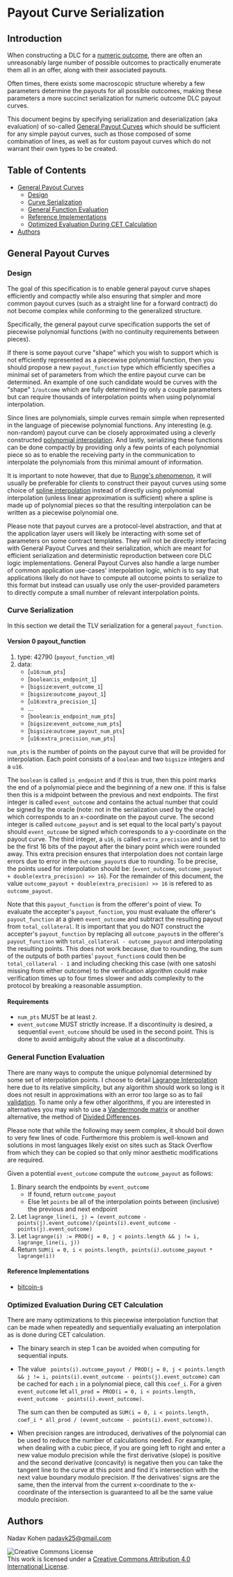 # Payout Curve Serialization

## Introduction

When constructing a DLC for a [numeric outcome](NumericOutcome.md), there are often an unreasonably large number of
possible outcomes to practically enumerate them all in an offer, along with their associated payouts.

Often times, there exists some macroscopic structure whereby a few parameters determine the
payouts for all possible outcomes, making these parameters a more succinct serialization for
numeric outcome DLC payout curves.

This document begins by specifying serialization and deserialization (aka evaluation) of so-called
[General Payout Curves](#general-payout-curves) which should be sufficient for any simple payout curves, such as those
composed of some combination of lines, as well as for custom payout curves which do not
warrant their own types to be created.

## Table of Contents

* [General Payout Curves](#general-payout-curves)
  * [Design](#design)
  * [Curve Serialization](#curve-serialization)
  * [General Function Evaluation](#general-function-evaluation)
  * [Reference Implementations](#reference-implementations)
  * [Optimized Evaluation During CET Calculation](#optimized-evaluation-during-cet-calculation)
* [Authors](#authors)

## General Payout Curves

### Design

The goal of this specification is to enable general payout curve shapes efficiently and compactly while also ensuring that
simpler and more common payout curves (such as a straight line for a forward contract) do not become complex
while conforming to the generalized structure. 

Specifically, the general payout curve specification supports the set of piecewise polynomial functions (with no continuity
requirements between pieces).

If there is some payout curve "shape" which you wish to support which is not efficiently represented as a piecewise polynomial
function, then you should propose a new `payout_function` type which efficiently specifies a minimal set of parameters from
which the entire payout curve can be determined.
An example of one such candidate would be curves with the "shape" `1/outcome` which are fully determined by only a couple
parameters but can require thousands of interpolation points when using polynomial interpolation.

Since lines are polynomials, simple curves remain simple when represented in the language of piecewise polynomial functions.
Any interesting (e.g. non-random) payout curve can be closely approximated using a cleverly constructed [polynomial interpolation](https://en.wikipedia.org/wiki/Polynomial_interpolation).
And lastly, serializing these functions can be done compactly by providing only a few points of each polynomial piece so as to 
enable the receiving party in the communication to interpolate the polynomials from this minimal amount of information.

It is important to note however, that due to [Runge's phenomenon](https://en.wikipedia.org/wiki/Runge%27s_phenomenon), it will usually be preferable for clients to construct their payout curves
using some choice of [spline interpolation](https://en.wikipedia.org/wiki/Spline_interpolation) instead of directly using polynomial interpolation (unless linear approximation is sufficient)
where a spline is made up of polynomial pieces so that the resulting interpolation can be written as a piecewise polynomial one.

Please note that payout curves are a protocol-level abstraction, and that at the application layer users will likely be
interacting with some set of parameters on some contract templates.
They will not be directly interfacing with General Payout Curves and their serialization, which are meant for efficient
serialization and deterministic reproduction between core DLC logic implementations.
General Payout Curves also handle a large number of common application use-cases' interpolation logic,
which is to say that applications likely do not have to compute all outcome points to serialize to this format
but instead can usually use only the user-provided parameters to directly compute a small number of relevant
interpolation points.

### Curve Serialization

In this section we detail the TLV serialization for a general `payout_function`.

#### Version 0 payout_function

1. type: 42790 (`payout_function_v0`)
2. data:
   * [`u16`:`num_pts`]
   * [`boolean`:`is_endpoint_1`]
   * [`bigsize`:`event_outcome_1`]
   * [`bigsize`:`outcome_payout_1`]
   * [`u16`:`extra_precision_1`]
   * ...
   * [`boolean`:`is_endpoint_num_pts`]
   * [`bigsize`:`event_outcome_num_pts`]
   * [`bigsize`:`outcome_payout_num_pts`]
   * [`u16`:`extra_precision_num_pts`]

`num_pts` is the number of points on the payout curve that will be provided for interpolation.
Each point consists of a `boolean` and two `bigsize` integers and a `u16`.

The `boolean` is called `is_endpoint` and if this is true, then this point marks the end of a
polynomial piece and the beginning of a new one. If this is false then this is a midpoint
between the previous and next endpoints.
The first integer is called `event_outcome` and contains the actual number that could be signed by the oracle
(note: not in the serialization used by the oracle) which corresponds to an x-coordinate on the payout curve.
The second integer is called `outcome_payout` and is set equal to the local party's payout should
`event_outcome` be signed which corresponds to a y-coordinate on the payout curve.
The third integer, a `u16`, is called `extra_precision` and is set to be the first 16 bits of the payout after
the binary point which were rounded away.
This extra precision ensures that interpolation does not contain large errors due to error in the
`outcome_payout`s due to rounding.
To be precise, the points used for interpolation should be:
(`event_outcome`, `outcome_payout + double(extra_precision) >> 16`).
For the remainder of this document, the value `outcome_payout + double(extra_precision) >> 16`
is refered to as `outcome_payout`.

Note that this `payout_function` is from the offerer's point of view.
To evaluate the accepter's `payout_function`, you must evaluate the offerer's `payout_function` at a given
`event_outcome` and subtract the resulting payout from `total_collateral`.
It is important that you do NOT construct the accepter's `payout_function` by replacing all `outcome_payout`s in the
offerer's `payout_function` with `total_collateral - outcome_payout` and interpolating the resulting points.
This does not work because, due to rounding, the sum of the outputs of both parties' `payout_function`s could then be
`total_collateral - 1` and including checking this case (with one satoshi missing from either outcome) to the verification algorithm
could make verification times up to four times slower and adds complexity to the protocol by breaking a reasonable assumption.

#### Requirements

* `num_pts` MUST be at least `2`.
* `event_outcome` MUST strictly increase.
  If a discontinuity is desired, a sequential `event_outcome` should be used in the second point.
  This is done to avoid ambiguity about the value at a discontinuity.

### General Function Evaluation

There are many ways to compute the unique polynomial determined by some set of interpolation points.
I choose to detail [Lagrange Interpolation](https://en.wikipedia.org/wiki/Lagrange_polynomial) here due to its relative simplicity, but any algorithm should work so long is it does
not result in approximations with an error too large so as to fail [validation](NumericOutcome.md#contract-execution-transaction-signature-validation).
To name only a few other algorithms, if you are interested in alternatives you may wish to use a [Vandermonde matrix](https://en.wikipedia.org/wiki/Polynomial_interpolation#Constructing_the_interpolation_polynomial) or
another alternative, the method of [Divided Differences](https://en.wikipedia.org/wiki/Newton_polynomial#Divided-Difference_Methods_vs._Lagrange).

Please note that while the following may seem complex, it should boil down to very few lines of code.
Furthermore this problem is well-known and solutions in most languages likely exist on sites such as
Stack Overflow from which they can be copied so that only minor aesthetic modifications are required.

Given a potential `event_outcome` compute the `outcome_payout` as follows:

1. Binary search the endpoints by `event_outcome`
   * If found, return `outcome_payout`
   * Else let `points` be all of the interpolation points between (inclusive)
     the previous and next endpoint
2. Let `lagrange_line(i, j) = (event_outcome - points(j).event_outcome)/(points(i).event_outcome - points(j).event_outcome)`
3. Let `lagrange(i) := PROD(j = 0, j < points.length && j != i, lagrange_line(i, j))`
4. Return `SUM(i = 0, i < points.length, points(i).outcome_payout * lagrange(i))`

#### Reference Implementations

* [bitcoin-s](https://github.com/bitcoin-s/bitcoin-s/blob/adaptor-dlc/core/src/main/scala/org/bitcoins/core/protocol/dlc/DLCPayoutCurve.scala#L324)

### Optimized Evaluation During CET Calculation

There are many optimizations to this piecewise interpolation function that can be made
when repeatedly and sequentially evaluating an interpolation as is done during CET calculation.

* The binary search in step 1 can be avoided when computing for sequential inputs.

* The value ` points(i).outcome_payout / PROD(j = 0, j < points.length && j != i, points(i).event_outcome - points(j).event_outcome)`
  can be cached for each `i` in a polynomial piece, call this `coef_i`.
  For a given `event_outcome` let `all_prod = PROD(i = 0, i < points.length, event_outcome - points(i).event_outcome)`.

  The sum can then be computed as `SUM(i = 0, i < points.length, coef_i * all_prod / (event_outcome - points(i).event_outcome))`.

* When precision ranges are introduced, derivatives of the polynomial can be used to reduce the number of calculations needed.
  For example, when dealing with a cubic piece, if you are going left to right and enter a new value modulo precision while the first derivative (slope) is positive and the second derivative (concavity) is negative then you can take the tangent line to the curve at this point and find it's intersection with the next value boundary modulo precision.
  If the derivatives' signs are the same, then the interval from the current x-coordinate to the x-coordinate of the intersection is guaranteed to all be the same value modulo precision.

## Authors

Nadav Kohen <nadavk25@gmail.com>

![Creative Commons License](https://i.creativecommons.org/l/by/4.0/88x31.png "License CC-BY")
<br>
This work is licensed under a [Creative Commons Attribution 4.0 International License](http://creativecommons.org/licenses/by/4.0/).

